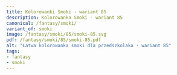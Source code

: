 ```yaml
---
title: Kolorowanki Smoki - wariant 85
description: Kolorowanka Smoki - wariant 85
canonical: /fantasy/smoki/
variant_of: smoki
image: /fantasy/smoki/85/smoki-85.svg
pdf: /fantasy/smoki/85/smoki-85.pdf
alt: "Łatwa kolorowanka smoki dla przedszkolaka - wariant 85"
tags:
- fantasy
- smoki
---
```

